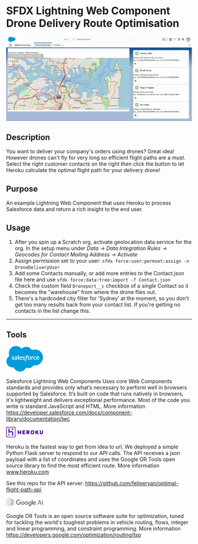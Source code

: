 # SFDX  Lightning Web Component Drone Delivery Route Optimisation

![Drone Delivery screenshot](/drone2.gif "Animated Gif")

## Description
You want to deliver your company's orders using drones? Great idea! However drones can't fly for very long so efficient flight paths are a *must*. Select the right customer contacts on the right then click the button to let Heroku calculate the optimal flight path for your delivery drone!

## Purpose
An example Lightning Web Component that uses Heroku to process Salesforce data and return a rich insight to the end user.

## Usage
1. After you spin up a Scratch org, activate geolocation data service for the org. In the setup menu under _Data -> Data Integration Rules -> Geocodes for Contact Mailing Address -> Activate_
2. Assign permission set to your user: `sfdx force:user:permset:assign -n DroneDeliveryUser`
3. Add some Contacts manually, or add more entries to the Contact.json file here and use
`sfdx force:data:tree:import -f Contact.json`
4. Check the custom field `Droneport__c` checkbox of a *single* Contact so it becomes the "warehouse" from where the drone flies out.
5. There's a hardcoded city filter for 'Sydney' at the moment, so you don't get too many results back from your contact list. If you're getting no contacts in the list change this.

---

## Tools

<img src="./salesforce_logo.svg" alt="Salesforce Lightning Web Components" width="100"/>

Salesforce Lightning Web Components Uses core Web Components standards and provides only what’s necessary to perform well in browsers supported by Salesforce. It’s built on code that runs natively in browsers, it's lightweight and delivers exceptional performance. Most of the code you write is standard JavaScript and HTML.
More information https://developer.salesforce.com/docs/component-library/documentation/lwc


<img src="./heroku_logo.svg" alt="Heroku" width="100"/>

Heroku is the fastest way to get from idea to url. We deployed a simple Python Flask server to respond to our API calls. The API receives a json payload with a list of coordinates and uses the Google OR Tools open source library to find the most efficient route.
More information www.heroku.com 

See this repo for the API server: https://github.com/feliperyan/optimal-flight-path-api


<img src="./GoogleAI_logo_small.png" alt="Google OR Tools" width="100"/>

Google OR Tools is an open source software suite for optimization, tuned for tackling the world's toughest problems in vehicle routing, flows, integer and linear programming, and constraint programming.
More information https://developers.google.com/optimization/routing/tsp

